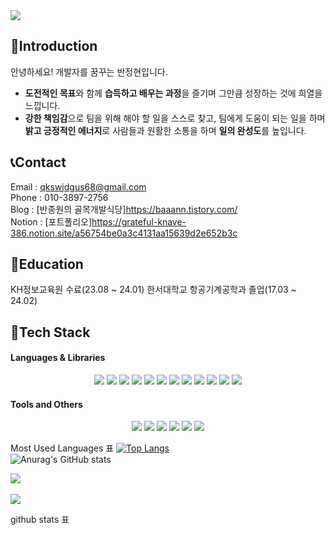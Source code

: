 <img src="https://capsule-render.vercel.app/api?type=waving&color=auto&height=200&section=header&text=Baaan&fontSize=90" />

## 🙏Introduction
안녕하세요! 개발자를 꿈꾸는 반정현입니다.

- **도전적인 목표**와 함께 **습득하고 배우는 과정**을 즐기며 그만큼 성장하는 것에 희열을 느낍니다.
- **강한 책임감**으로 팀을 위해 해야 할 일을 스스로 찾고, 팀에게 도움이 되는 일을 하며 **밝고 긍정적인 에너지**로 사람들과 원활한 소통을 하며 **일의 완성도**를 높입니다.
  
## 📞Contact
Email : qkswjdgus68@gmail.com <br>
Phone : 010-3897-2756 <br>
Blog : [반종원의 골목개발식당]<https://baaann.tistory.com/> <br>
Notion : [포트폴리오]<https://grateful-knave-386.notion.site/a56754be0a3c4131aa15639d2e652b3c> <br>

## 📘Education
KH정보교육원 수료(23.08 ~ 24.01)
한서대학교 항공기계공학과 졸업(17.03 ~ 24.02)

## 🔨Tech Stack

#### Languages & Libraries
<div align="center">
	<img src="https://img.shields.io/badge/Java-007396?style=flat&logo=Java&logoColor=white" />
	<img src="https://img.shields.io/badge/HTML5-E34F26?style=flat&logo=HTML5&logoColor=white" />
	<img src="https://img.shields.io/badge/CSS3-1572B6?style=flat&logo=CSS3&logoColor=white" />
 	<img src="https://img.shields.io/badge/JavaScript-F7DF1E?style=flat&logo=JavaScript&logoColor=white" />
 	<img src="https://img.shields.io/badge/jQuery-0769AD?style=flat&logo=jQuery&logoColor=white" />
 	<img src="https://img.shields.io/badge/Oracle SQL-F80000?style=flat&logo=Oracle SQL&logoColor=white" />
 	<img src="https://img.shields.io/badge/AJAX-1572B6?style=flat&logo=AJAX&logoColor=white" />
 	<img src="https://img.shields.io/badge/JSON-000000?style=flat&logo=JSON&logoColor=white" />
 	<img src="https://img.shields.io/badge/Gson-000000?style=flat&logo=Gson&logoColor=white" />
 	<img src="https://img.shields.io/badge/MyBatis-1572B6?style=flat&logo=MyBatis&logoColor=white" />
  	<img src="https://img.shields.io/badge/React-61DAFB?style=flat&logo=React&logoColor=white" />
	<img src="https://img.shields.io/badge/Bootstrap-7952B3?style=flat&logo=Bootstrap&logoColor=white" />
</div>


#### Tools and Others
<div align="center">
	<img src="https://img.shields.io/badge/Spring-6DB33F?style=flat&logo=Spring&logoColor=white" />
	<img src="https://img.shields.io/badge/Eclipse IDE-2C2255?style=flat&logo=Eclipse IDE&logoColor=white" />
	<img src="https://img.shields.io/badge/Visual Studio Code-007ACC?style=flat&logo=Visual Studio Code&logoColor=white" />
 	<img src="https://img.shields.io/badge/Spring Boot-6DB33F?style=flat&logo=Spring Boot&logoColor=white" />
 	<img src="https://img.shields.io/badge/Apache Tomcat-F8DC75?style=flat&logo=Apache Tomcat&logoColor=white" />
 	<img src="https://img.shields.io/badge/Notion-000000?style=flat&logo=Notion&logoColor=white" />
</div>



Most Used Languages 표
[![Top Langs](https://github-readme-stats.vercel.app/api/top-langs/?username=baaann&langs_count=8)](https://github.com/baaann/github-readme-stats) <br>
![Anurag's GitHub stats](https://github-readme-stats.vercel.app/api?username=baaann&show_icons=true&theme=radical) <br>

<img src="https://github-readme-stats.vercel.app/api/top-langs/?username=baaann&layout=compact"><br><br> 
<img src="https://github-readme-stats.vercel.app/api?username=baaann&show_icons=true"> <br>

github stats 표
